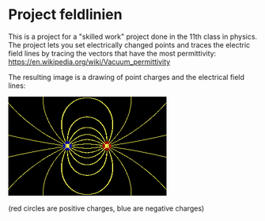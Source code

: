 # Project feldlinien

This is a project for a "skilled work" project done in the 11th class in
physics. The project lets you set electrically changed points and traces the
electric field lines by tracing the vectors that have the most permittivity:
https://en.wikipedia.org/wiki/Vacuum_permittivity

The resulting image is a drawing of point charges and the electrical field
lines:

![Feldlinien application](feldlinien.png)

(red circles are positive charges, blue are negative charges)